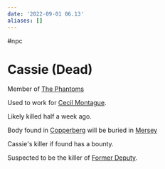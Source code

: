 ```yaml
---
date: '2022-09-01 06.13'
aliases: []
---
```

#npc 
# Cassie (Dead)

Member of [The Phantoms](The%20Phantoms.md)

Used to work for [Cecil Montague](Cecil%20Montague.md).

Likely killed half a week ago.

Body found in [Copperberg](Copperberg.md) will be buried in [Mersey](Mersey.md)

Cassie's killer if found has a bounty.

Suspected to be the killer of [Former Deputy](Former%20Deputy.md).

